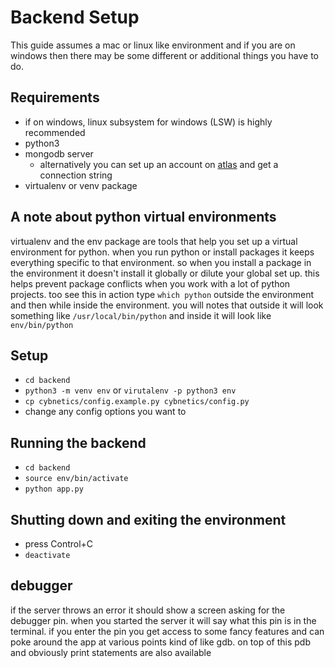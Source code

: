 # Backend Setup
This guide assumes a mac or linux like environment and if you are on windows then there
may be some different or additional things you have to do.

## Requirements
- if on windows, linux subsystem for windows (LSW) is highly recommended
- python3
- mongodb server
  - alternatively you can set up an account on [atlas](atlas.mongodb.com) and get a connection string
- virtualenv or venv package

## A note about python virtual environments
virtualenv and the env package are tools that help you set up a virtual environment for python.
when you run python or install packages it keeps everything specific to that environment.
so when you install a package in the environment it doesn't install it globally or
dilute your global set up. this helps prevent package conflicts when you work with a lot of
python projects. too see this in action type `which python` outside the environment and then
while inside the environment. you will notes that outside it will look something like
`/usr/local/bin/python` and inside it will look like `env/bin/python`

## Setup
- `cd backend`
- `python3 -m venv env` or `virutalenv -p python3 env`
- `cp cybnetics/config.example.py cybnetics/config.py`
- change any config options you want to

## Running the backend
- `cd backend`
- `source env/bin/activate`
- `python app.py`

## Shutting down and exiting the environment
- press Control+C
- `deactivate`

## debugger
if the server throws an error it should show a screen asking for the debugger pin.
when you started the server it will say what this pin is in the terminal.
if you enter the pin you get access to some fancy features and can poke around the
app at various points kind of like gdb. on top of this pdb and obviously print statements
are also available
